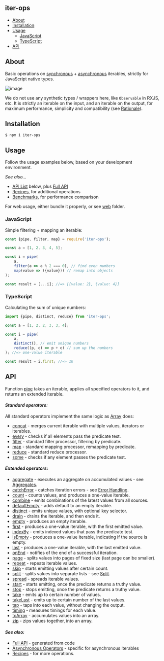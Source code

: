 iter-ops
--------

* [About](#about)
* [Installation](#installation)
* [Usage](#usage)
    * [JavaScript](#javascript)
    * [TypeScript](#typescript)
* [API]

## About

Basic operations on [synchronous] + [asynchronous] iterables, strictly for JavaScript native types.

![image](https://user-images.githubusercontent.com/5108906/142058291-b39d7226-56a4-4df0-8dc1-2ff2c6c18f10.png)

We do not use any synthetic types / wrappers here, like `Observable` in RXJS, etc. It is strictly an iterable on the
input, and an iterable on the output, for maximum performance, simplicity and compatibility (see [Rationale]).

## Installation

```
$ npm i iter-ops
```

## Usage

Follow the usage examples below, based on your development environment.

_See also..._

* [API List] below, plus [Full API]
* [Recipes], for additional operations
* [Benchmarks], for performance comparison

For web usage, either bundle it properly, or see [web](./web) folder.

### JavaScript

Simple filtering + mapping an iterable:

```js
const {pipe, filter, map} = require('iter-ops');

const a = [1, 2, 3, 4, 5];

const i = pipe(
    a,
    filter(a => a % 2 === 0), // find even numbers
    map(value => ({value})) // remap into objects
);

const result = [...i]; //=> [{value: 2}, {value: 4}]
```

### TypeScript

Calculating the sum of unique numbers:

```ts
import {pipe, distinct, reduce} from 'iter-ops';

const a = [1, 2, 2, 3, 3, 4];

const i = pipe(
    a,
    distinct(), // emit unique numbers
    reduce((p, c) => p + c) // sum up the numbers
); //=> one-value iterable

const result = i.first; //=> 10
```

## API

Function [pipe] takes an iterable, applies all specified operators to it, and returns an extended iterable.

#### <i>Standard operators:</i>

All standard operators implement the same logic as [Array] does:

* [concat](http://vitaly-t.github.io/iter-ops/index.html#concat) - merges current iterable with multiple values,
  iterators or iterables.
* [every](http://vitaly-t.github.io/iter-ops/index.html#every) - checks if all elements pass the predicate test.
* [filter](http://vitaly-t.github.io/iter-ops/index.html#filter) - standard filter processor, filtering by predicate.
* [map](http://vitaly-t.github.io/iter-ops/index.html#map) - standard mapping processor, remapping by predicate.
* [reduce](http://vitaly-t.github.io/iter-ops/index.html#reduce) - standard reduce processor.
* [some](http://vitaly-t.github.io/iter-ops/index.html#some) - checks if any element passes the predicate test.

#### <i>Extended operators:</i>

* [aggregate](http://vitaly-t.github.io/iter-ops/index.html#aggregate) - executes an aggregate on accumulated values -
  see [Aggregates].
* [catchError](http://vitaly-t.github.io/iter-ops/index.html#catchError) - catches iteration errors -
  see [Error Handling].
* [count](http://vitaly-t.github.io/iter-ops/index.html#count) - counts values, and produces a one-value iterable.
* [combine](http://vitaly-t.github.io/iter-ops/index.html#combine) - emits combinations of the latest values from all sources.
* [defaultEmpty](http://vitaly-t.github.io/iter-ops/index.html#defaultEmpty) - adds default to an empty iterable.
* [distinct](http://vitaly-t.github.io/iter-ops/index.html#distinct) - emits unique values, with optional key selector.
* [drain](http://vitaly-t.github.io/iter-ops/index.html#drain) - drains the iterable, and then ends it.
* [empty](http://vitaly-t.github.io/iter-ops/index.html#empty) - produces an empty iterable.
* [first](http://vitaly-t.github.io/iter-ops/index.html#first) - produces a one-value iterable, with the first emitted
  value.
* [indexBy](http://vitaly-t.github.io/iter-ops/index.html#indexBy) - emits indexed values that pass the predicate test.
* [isEmpty](http://vitaly-t.github.io/iter-ops/index.html#isEmpty) - produces a one-value iterable, indicating if the
  source is empty.
* [last](http://vitaly-t.github.io/iter-ops/index.html#last) - produces a one-value iterable, with the last emitted
  value.
* [onEnd](http://vitaly-t.github.io/iter-ops/index.html#onEnd) - notifies of the end of a successful iteration.
* [page](http://vitaly-t.github.io/iter-ops/index.html#page) - splits values into pages of fixed size (last page can be
  smaller).
* [repeat](http://vitaly-t.github.io/iter-ops/index.html#repeat) - repeats iterable values.
* [skip](http://vitaly-t.github.io/iter-ops/index.html#skip) - starts emitting values after certain count.
* [split](http://vitaly-t.github.io/iter-ops/index.html#split) - splits values into separate lists - see [Split].
* [spread](http://vitaly-t.github.io/iter-ops/index.html#spread) - spreads iterable values.
* [start](http://vitaly-t.github.io/iter-ops/index.html#start) - starts emitting, once the predicate returns a truthy
  value.
* [stop](http://vitaly-t.github.io/iter-ops/index.html#stop) - stops emitting, once the predicate returns a truthy
  value.
* [take](http://vitaly-t.github.io/iter-ops/index.html#take) - emits up to certain number of values.
* [takeLast](http://vitaly-t.github.io/iter-ops/index.html#takeLast) - emits up to certain number of the last values.
* [tap](http://vitaly-t.github.io/iter-ops/index.html#tap) - taps into each value, without changing the output.
* [timing](http://vitaly-t.github.io/iter-ops/index.html#timing) - measures timings for each value.
* [toArray](http://vitaly-t.github.io/iter-ops/index.html#toArray) - accumulates values into an array.
* [zip](http://vitaly-t.github.io/iter-ops/index.html#zip) - zips values together, into an array.

#### <i>See also:</i>

* [Full API] - generated from code
* [Asynchronous Operators](./src/ops/async) - specific for asynchronous iterables
* [Recipes] - for more operations.

[API]:#api

[API List]:#api

[Full API]:https://vitaly-t.github.io/iter-ops

[Error Handling]:https://github.com/vitaly-t/iter-ops/wiki/Error-Handling

[Iterable]:https://javascript.info/iterable

[Iterables]:https://javascript.info/iterable

[Array]:https://developer.mozilla.org/en-US/docs/Web/JavaScript/Reference/Global_Objects/Array

[WiKi]:https://github.com/vitaly-t/iter-ops/wiki

[pipe]:https://github.com/vitaly-t/iter-ops/blob/main/src/pipe.ts

[Recipes]:https://github.com/vitaly-t/iter-ops/wiki/Recipes

[state]:https://github.com/vitaly-t/iter-ops/wiki/Iteration-State

[Aggregates]:https://github.com/vitaly-t/iter-ops/wiki/Aggregates

[Split]:https://github.com/vitaly-t/iter-ops/wiki/Split

[Benchmarks]:./benchmarks

[Asynchronous Iterables]:https://github.com/vitaly-t/iter-ops/wiki/Asynchronous-Iterables

[synchronous]:https://javascript.info/iterable

[asynchronous]:https://javascript.info/async-iterators-generators#async-iterables

[Rationale]:https://github.com/vitaly-t/iter-ops/wiki/Rationale
